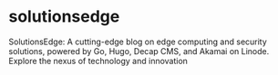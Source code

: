 # solutionsedge
SolutionsEdge: A cutting-edge blog on edge computing and security solutions, powered by Go, Hugo, Decap CMS, and Akamai on Linode. Explore the nexus of technology and innovation
